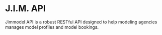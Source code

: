 # J.I.M. API

Jimmodel API is a robust RESTful API designed to help modeling agencies manages model profiles and model bookings.
